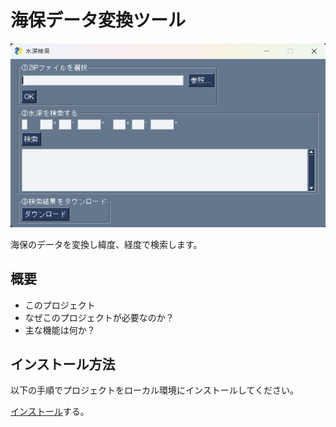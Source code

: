 # 海保データ変換ツール 
![Image 1](images/appimage.png)

海保のデータを変換し緯度、経度で検索します。

## 概要

- このプロジェクト
- なぜこのプロジェクトが必要なのか？
- 主な機能は何か？

## インストール方法

以下の手順でプロジェクトをローカル環境にインストールしてください。

[インストール](https://github.com/TokaiScienceClub/Deep-Sea-Data/releases/tag/0.0)する。
